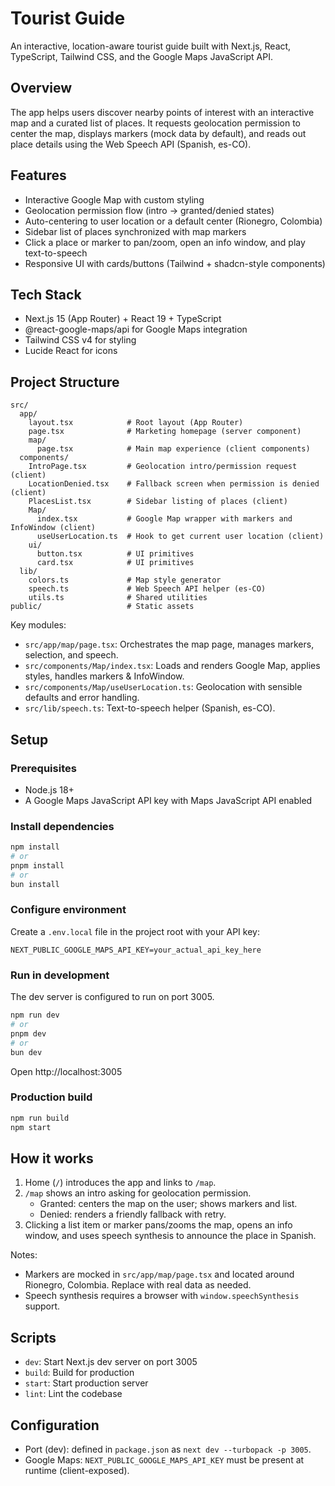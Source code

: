 # Tourist Guide

An interactive, location-aware tourist guide built with Next.js, React, TypeScript, Tailwind CSS, and the Google Maps JavaScript API.

## Overview

The app helps users discover nearby points of interest with an interactive map and a curated list of places. It requests geolocation permission to center the map, displays markers (mock data by default), and reads out place details using the Web Speech API (Spanish, es-CO).

## Features

- Interactive Google Map with custom styling
- Geolocation permission flow (intro → granted/denied states)
- Auto-centering to user location or a default center (Rionegro, Colombia)
- Sidebar list of places synchronized with map markers
- Click a place or marker to pan/zoom, open an info window, and play text-to-speech
- Responsive UI with cards/buttons (Tailwind + shadcn-style components)

## Tech Stack

- Next.js 15 (App Router) + React 19 + TypeScript
- @react-google-maps/api for Google Maps integration
- Tailwind CSS v4 for styling
- Lucide React for icons

## Project Structure

```
src/
  app/
    layout.tsx            # Root layout (App Router)
    page.tsx              # Marketing homepage (server component)
    map/
      page.tsx            # Main map experience (client components)
  components/
    IntroPage.tsx         # Geolocation intro/permission request (client)
    LocationDenied.tsx    # Fallback screen when permission is denied (client)
    PlacesList.tsx        # Sidebar listing of places (client)
    Map/
      index.tsx           # Google Map wrapper with markers and InfoWindow (client)
      useUserLocation.ts  # Hook to get current user location (client)
    ui/
      button.tsx          # UI primitives
      card.tsx            # UI primitives
  lib/
    colors.ts             # Map style generator
    speech.ts             # Web Speech API helper (es-CO)
    utils.ts              # Shared utilities
public/                   # Static assets
```

Key modules:

- `src/app/map/page.tsx`: Orchestrates the map page, manages markers, selection, and speech.
- `src/components/Map/index.tsx`: Loads and renders Google Map, applies styles, handles markers & InfoWindow.
- `src/components/Map/useUserLocation.ts`: Geolocation with sensible defaults and error handling.
- `src/lib/speech.ts`: Text-to-speech helper (Spanish, es-CO).

## Setup

### Prerequisites

- Node.js 18+
- A Google Maps JavaScript API key with Maps JavaScript API enabled

### Install dependencies

```bash
npm install
# or
pnpm install
# or
bun install
```

### Configure environment

Create a `.env.local` file in the project root with your API key:

```
NEXT_PUBLIC_GOOGLE_MAPS_API_KEY=your_actual_api_key_here
```

### Run in development

The dev server is configured to run on port 3005.

```bash
npm run dev
# or
pnpm dev
# or
bun dev
```

Open http://localhost:3005

### Production build

```bash
npm run build
npm start
```

## How it works

1. Home (`/`) introduces the app and links to `/map`.
2. `/map` shows an intro asking for geolocation permission.
   - Granted: centers the map on the user; shows markers and list.
   - Denied: renders a friendly fallback with retry.
3. Clicking a list item or marker pans/zooms the map, opens an info window, and uses speech synthesis to announce the place in Spanish.

Notes:

- Markers are mocked in `src/app/map/page.tsx` and located around Rionegro, Colombia. Replace with real data as needed.
- Speech synthesis requires a browser with `window.speechSynthesis` support.

## Scripts

- `dev`: Start Next.js dev server on port 3005
- `build`: Build for production
- `start`: Start production server
- `lint`: Lint the codebase

## Configuration

- Port (dev): defined in `package.json` as `next dev --turbopack -p 3005`.
- Google Maps: `NEXT_PUBLIC_GOOGLE_MAPS_API_KEY` must be present at runtime (client-exposed).
